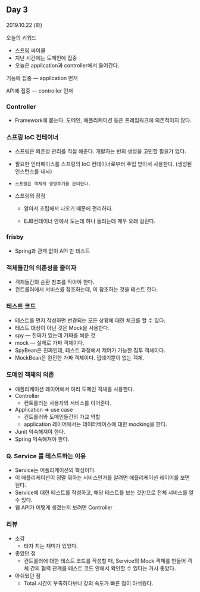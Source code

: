 ## Day 3

2019.10.22 (화)



오늘의 키워드

- 스프링 싸이클
- 지난 시간에는 도메인에 집중
- 오늘은 application과 controller에서 들어간다.

기능에 집중 — application 먼저

API에 집중 — controller 먼저



### Controller

- Framework에 붙는다. 도메인, 애플리케이션 등은 프레임워크에 의존적이지 않다.



### 스프링 IoC 컨테이너

- 스프링은 의존성 관리를 직접 해준다. 개발자는 빈의 생성을 고민할 필요가 없다.

- 필요한 인터페이스를 스프링의 IoC 컨테이너로부터 주입 받아서 사용한다. (생성된 인스턴스를 내놔)

- `스프링은 객체의 생명주기를 관리한다.`

- 스프링의 장점 

  - 알아서 조립해서 나오기 때문에 편리하다.

  - EJB컨테이너 안에서 도는데 하나 돌리는데 매우 오래 걸린다.

    

### frisby

- Spring과 관계 없이 API 만 테스트



### 객체들간의 의존성을 줄이자

- 객체들간의 순환 참조를 막아야 한다.
- 컨트롤러에서 서비스를 참조하는데, 이 참조하는 것을 테스트 한다.



### 테스트 코드

- 테스트를 먼저 작성하면 변경되는 모든 상황에 대한 체크를 할 수 있다.
- 테스트 대상이 아닌 것은 Mock을 사용한다.
- spy — 진짜가 있는데 가짜를 씌운 것
- mock — 실제로 가짜 객체이다.
- SpyBean은 진짜인데, 테스트 과정에서 제어가 가능한 침투 객체이다.
- MockBean은 완전한 가짜 객체이다. 껍데기뿐이 없는 객체.



### 도메인 객체의 의존

- 애플리케이션 레이어에서 여러 도메인 객체를 사용한다.
- Controller
  - 컨트롤러는 사용자와 서비스를 이어준다.
- Application  ⇒ use case
  - 컨트롤러와 도메인들간의 가교 역할
  - application 레이어에서는 데이터베이스에 대한 mocking을 한다.
- Junit 익숙해져야 한다.
- Spring 익숙해져야 한다.



### Q. Service 를 테스트하는 이유

- Service는 어플리케이션의 핵심이다.
- 이 애플리케이션이 정말 뭐하는 서비스인가를 알려면 애플리케이션 레이어를 보면 된다.
- Service에 대한 테스트를 작성하고, 해당 테스트를 보는 것만으로 전체 서비스를 알 수 있다.
- 웹 API가 어떻게 생겼는지 보려면 Controller



### 리뷰

- 소감 
  - 타자 치는 재미가 있었다.
- 좋았던 점 
  - 컨트롤러에 대한 테스트 코드를 작성할 때, Service의 Mock 객체를 만들어 객체 간의 협력 관계를 테스트 코드 안에서 확인할 수 있다는 거시 좋았다.
- 아쉬웠던 점 
  - Total 시간이 부족하다보니 강의 속도가 빠른 점이 아쉬웠다.
